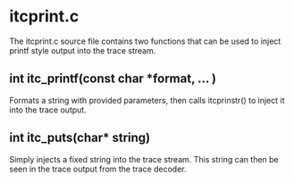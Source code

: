 # itcprint.c

The itcprint.c source file contains two functions that can be used to inject printf style output into the trace stream.

## int itc_printf(const char *format, ... )

Formats a string with provided parameters, then calls itcprinstr() to inject it into the trace output.

## int itc_puts(char* string)

Simply injects a fixed string into the trace stream.  This string can then be seen in the trace output from the trace decoder.